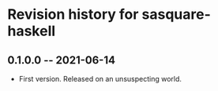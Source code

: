 # Revision history for sasquare-haskell

## 0.1.0.0 -- 2021-06-14

* First version. Released on an unsuspecting world.
